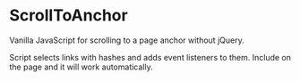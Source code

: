 # ScrollToAnchor
Vanilla JavaScript for scrolling to a page anchor without jQuery.

Script selects links with hashes and adds event listeners to them. Include on the page and it will work automatically.
